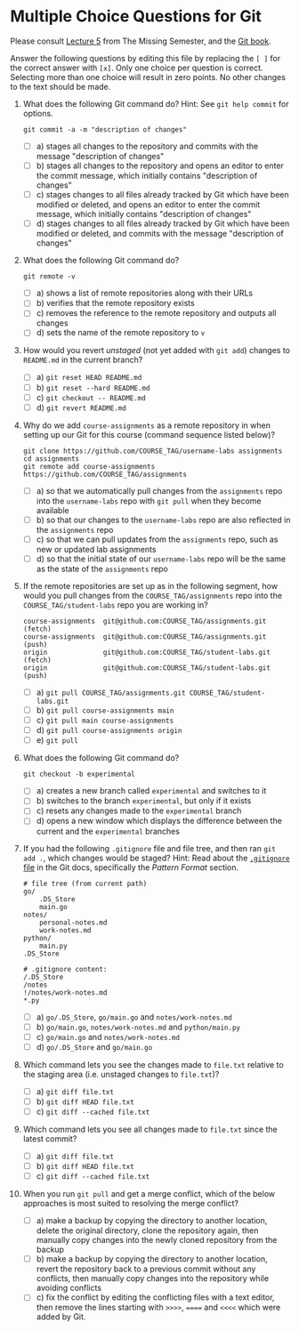 # Multiple Choice Questions for Git

Please consult [Lecture 5](https://missing.csail.mit.edu/2020/version-control/) from The Missing Semester, and the [Git book](https://git-scm.com/book/en/v2).

Answer the following questions by editing this file by replacing the `[ ]` for the correct answer with `[x]`.
Only one choice per question is correct.
Selecting more than one choice will result in zero points.
No other changes to the text should be made.

1. What does the following Git command do?
   Hint: See `git help commit` for options.

    ```console
    git commit -a -m "description of changes"
    ```

    - [ ] a) stages all changes to the repository and commits with the message "description of changes"
    - [ ] b) stages all changes to the repository and opens an editor to enter the commit message, which initially contains "description of changes"
    - [ ] c) stages changes to all files already tracked by Git which have been modified or deleted, and opens an editor to enter the commit message, which initially contains "description of changes"
    - [ ] d) stages changes to all files already tracked by Git which have been modified or deleted, and commits with the message "description of changes"

2. What does the following Git command do?

    ``` console
    git remote -v
    ```

    - [ ] a) shows a list of remote repositories along with their URLs
    - [ ] b) verifies that the remote repository exists
    - [ ] c) removes the reference to the remote repository and outputs all changes
    - [ ] d) sets the name of the remote repository to `v`

3. How would you revert *unstaged* (not yet added with `git add`) changes to `README.md` in the current branch?

    - [ ] a) `git reset HEAD README.md`
    - [ ] b) `git reset --hard README.md`
    - [ ] c) `git checkout -- README.md`
    - [ ] d) `git revert README.md`

4. Why do we add `course-assignments` as a remote repository in when setting up our Git for this course (command sequence listed below)?

    ```console
    git clone https://github.com/COURSE_TAG/username-labs assignments
    cd assignments
    git remote add course-assignments https://github.com/COURSE_TAG/assignments
    ```

    - [ ] a) so that we automatically pull changes from the `assignments` repo into the `username-labs` repo with `git pull` when they become available
    - [ ] b) so that our changes to the `username-labs` repo are also reflected in the `assignments` repo
    - [ ] c) so that we can pull updates from the `assignments` repo, such as new or updated lab assignments
    - [ ] d) so that the initial state of our `username-labs` repo will be the same as the state of the `assignments` repo

5. If the remote repositories are set up as in the following segment, how would you pull changes from the `COURSE_TAG/assignments` repo into the `COURSE_TAG/student-labs` repo you are working in?

    ```console
    course-assignments  git@github.com:COURSE_TAG/assignments.git (fetch)
    course-assignments  git@github.com:COURSE_TAG/assignments.git (push)
    origin              git@github.com:COURSE_TAG/student-labs.git (fetch)
    origin              git@github.com:COURSE_TAG/student-labs.git (push)
    ```

    - [ ] a) `git pull COURSE_TAG/assignments.git COURSE_TAG/student-labs.git`
    - [ ] b) `git pull course-assignments main`
    - [ ] c) `git pull main course-assignments`
    - [ ] d) `git pull course-assignments origin`
    - [ ] e) `git pull`

6. What does the following Git command do?

    ```console
    git checkout -b experimental
    ```

    - [ ] a) creates a new branch called `experimental` and switches to it
    - [ ] b) switches to the branch `experimental`, but only if it exists
    - [ ] c) resets any changes made to the `experimental` branch
    - [ ] d) opens a new window which displays the difference between the current and the `experimental` branches

7. If you had the following `.gitignore` file and file tree, and then ran `git add .`, which changes would be staged?
   Hint: Read about the [`.gitignore` file](https://git-scm.com/docs/gitignore) in the Git docs, specifically the *Pattern Format* section.

    ```console
    # file tree (from current path)
    go/
        .DS_Store
        main.go
    notes/
        personal-notes.md
        work-notes.md
    python/
        main.py
    .DS_Store

    # .gitignore content:
    /.DS_Store
    /notes
    !/notes/work-notes.md
    *.py
    ```

    - [ ] a) `go/.DS_Store`, `go/main.go` and `notes/work-notes.md`
    - [ ] b) `go/main.go`, `notes/work-notes.md` and `python/main.py`
    - [ ] c) `go/main.go` and `notes/work-notes.md`
    - [ ] d) `go/.DS_Store` and `go/main.go`

8. Which command lets you see the changes made to `file.txt` relative to the staging area (i.e. unstaged changes to `file.txt`)?

    - [ ] a) `git diff file.txt`
    - [ ] b) `git diff HEAD file.txt`
    - [ ] c) `git diff --cached file.txt`

9. Which command lets you see all changes made to `file.txt` since the latest commit?

    - [ ] a) `git diff file.txt`
    - [ ] b) `git diff HEAD file.txt`
    - [ ] c) `git diff --cached file.txt`

10. When you run `git pull` and get a merge conflict, which of the below approaches is most suited to resolving the merge conflict?

    - [ ] a) make a backup by copying the directory to another location, delete the original directory, clone the repository again, then manually copy changes into the newly cloned repository from the backup
    - [ ] b) make a backup by copying the directory to another location, revert the repository back to a previous commit without any conflicts, then manually copy changes into the repository while avoiding conflicts
    - [ ] c) fix the conflict by editing the conflicting files with a text editor, then remove the lines starting with `>>>>`, `====` and `<<<<` which were added by Git.
